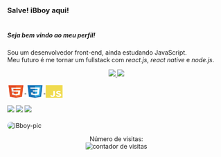 ### Salve! iBboy aqui! <h1> 
  ##### **Seja bem vindo ao meu perfil!**<h5>
  Sou um desenvolvedor front-end, ainda estudando JavaScript.
  <br>
  Meu futuro é me tornar um fullstack com *react.js*, *react native* e *node.js*.
  <br>
  <div align="center">
    <a href="https://github.com/iBboy">
      <img height="160em" src="https://github-readme-stats.vercel.app/api?username=iBboy&show_icons=true&theme=dark&include_all_commits=true&count_private=true"/>
      <img height="160em" src="https://github-readme-stats.vercel.app/api/top-langs/?username=ibboy&layout=compact&langs_count=7&theme=dark"/>
  </div>
  <div style="display: inline_block"><br> 
  <img align="center" alt="iBboy-HTML" height="30" width="40" src="https://raw.githubusercontent.com/devicons/devicon/master/icons/html5/html5-original.svg">
  <img align="center" alt="iBboy-CSS" height="30" width="40" src="https://raw.githubusercontent.com/devicons/devicon/master/icons/css3/css3-original.svg">
  <img align="center" alt="iBboy-Js" height="30" width="40" src="https://raw.githubusercontent.com/devicons/devicon/master/icons/javascript/javascript-plain.svg">
  </div>
    <br>
  <div> 
  <a href="https://www.instagram.com/_leonardo.silva_/" target="_blank"><img src="https://img.shields.io/badge/-Instagram-%23E4405F?style=for-the-badge&logo=instagram&logoColor=white" target="_blank"></a> 
  <a href = "mailto:leonardo.skil001@gmail.com"><img src="https://img.shields.io/badge/-Gmail-%23333?style=for-the-badge&logo=gmail&logoColor=white" target="_blank"></a>
  <a href="https://www.linkedin.com/in/leonardo-rolim-387983213/" target="_blank"><img src="https://img.shields.io/badge/-LinkedIn-%230077B5?style=for-the-badge&logo=linkedin&logoColor=white" target="_blank"></a> 
</div>
    <br>
    <img align="center" alt="iBboy-pic" height="300px" style="border-radius:50px;" src="http://media.tumblr.com/2b39d37980ccc87a7a11a6ccb24b3251/tumblr_inline_msdcvrZzp81qz4rgp.gif">
  <p align="center">
    Número de visitas: <br> <img src="https://profile-counter.glitch.me/iBboy/count.svg" alt="contador de visitas">
  </p>
